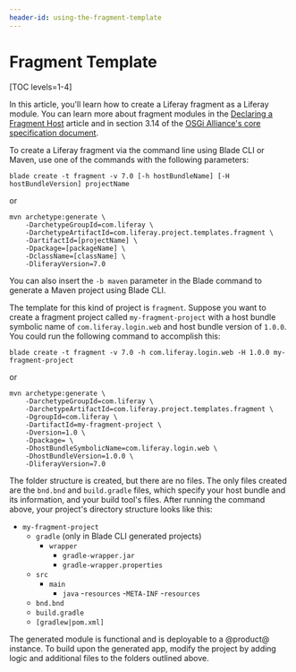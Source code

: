 ```yaml
---
header-id: using-the-fragment-template
---
```


# Fragment Template

[TOC levels=1-4]

In this article, you'll learn how to create a Liferay fragment as a Liferay
module. You can learn more about fragment modules in the
[Declaring a Fragment Host](/docs/7-0/tutorials/-/knowledge_base/t/overriding-a-modules-jsps#declaring-a-fragment-host)
article and in section 3.14 of the
[OSGi Alliance's core specification document](https://osgi.org/download/r6/osgi.core-6.0.0.pdf).

To create a Liferay fragment via the command line using Blade CLI or
Maven, use one of the commands with the following parameters:

    blade create -t fragment -v 7.0 [-h hostBundleName] [-H hostBundleVersion] projectName

or

    mvn archetype:generate \
        -DarchetypeGroupId=com.liferay \
        -DarchetypeArtifactId=com.liferay.project.templates.fragment \
        -DartifactId=[projectName] \
        -Dpackage=[packageName] \
        -DclassName=[className] \
        -DliferayVersion=7.0

You can also insert the `-b maven` parameter in the Blade command to generate a
Maven project using Blade CLI.

The template for this kind of project is `fragment`. Suppose you want to create
a fragment project called `my-fragment-project` with a host bundle symbolic name
of `com.liferay.login.web` and host bundle version of `1.0.0`. You could run the
following command to accomplish this:

    blade create -t fragment -v 7.0 -h com.liferay.login.web -H 1.0.0 my-fragment-project

or

    mvn archetype:generate \
        -DarchetypeGroupId=com.liferay \
        -DarchetypeArtifactId=com.liferay.project.templates.fragment \
        -DgroupId=com.liferay \
        -DartifactId=my-fragment-project \
        -Dversion=1.0 \
        -Dpackage= \
        -DhostBundleSymbolicName=com.liferay.login.web \
        -DhostBundleVersion=1.0.0 \
        -DliferayVersion=7.0

The folder structure is created, but there are no files. The only files created
are the `bnd.bnd` and `build.gradle` files, which specify your host bundle and
its information, and your build tool's files. After running the command above,
your project's directory structure looks like this:

- `my-fragment-project`
    - `gradle` (only in Blade CLI generated projects)
        - `wrapper`
            - `gradle-wrapper.jar`
            - `gradle-wrapper.properties`
    - `src`
        - `main`
            - `java`
            -`resources`
                -`META-INF`
                    -`resources`
    - `bnd.bnd`
    - `build.gradle`
    - `[gradlew|pom.xml]`

The generated module is functional and is deployable to a @product@ instance. To
build upon the generated app, modify the project by adding logic and additional
files to the folders outlined above.
